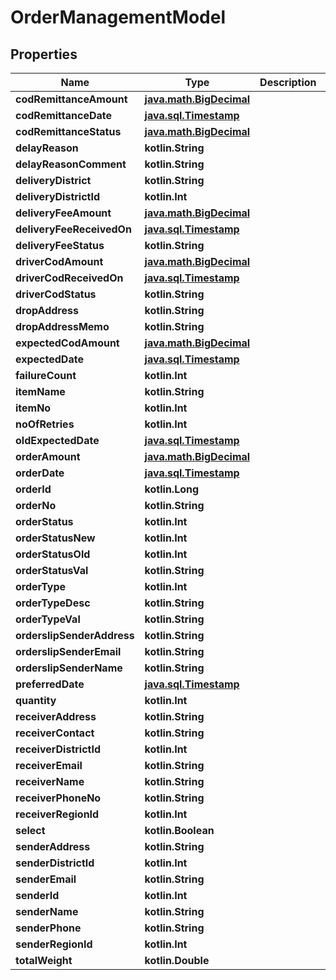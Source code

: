 
# OrderManagementModel

## Properties
Name | Type | Description | Notes
------------ | ------------- | ------------- | -------------
**codRemittanceAmount** | [**java.math.BigDecimal**](java.math.BigDecimal.md) |  |  [optional]
**codRemittanceDate** | [**java.sql.Timestamp**](java.sql.Timestamp.md) |  |  [optional]
**codRemittanceStatus** | [**java.math.BigDecimal**](java.math.BigDecimal.md) |  |  [optional]
**delayReason** | **kotlin.String** |  |  [optional]
**delayReasonComment** | **kotlin.String** |  |  [optional]
**deliveryDistrict** | **kotlin.String** |  |  [optional]
**deliveryDistrictId** | **kotlin.Int** |  |  [optional]
**deliveryFeeAmount** | [**java.math.BigDecimal**](java.math.BigDecimal.md) |  |  [optional]
**deliveryFeeReceivedOn** | [**java.sql.Timestamp**](java.sql.Timestamp.md) |  |  [optional]
**deliveryFeeStatus** | **kotlin.String** |  |  [optional]
**driverCodAmount** | [**java.math.BigDecimal**](java.math.BigDecimal.md) |  |  [optional]
**driverCodReceivedOn** | [**java.sql.Timestamp**](java.sql.Timestamp.md) |  |  [optional]
**driverCodStatus** | **kotlin.String** |  |  [optional]
**dropAddress** | **kotlin.String** |  |  [optional]
**dropAddressMemo** | **kotlin.String** |  |  [optional]
**expectedCodAmount** | [**java.math.BigDecimal**](java.math.BigDecimal.md) |  |  [optional]
**expectedDate** | [**java.sql.Timestamp**](java.sql.Timestamp.md) |  |  [optional]
**failureCount** | **kotlin.Int** |  |  [optional]
**itemName** | **kotlin.String** |  |  [optional]
**itemNo** | **kotlin.Int** |  |  [optional]
**noOfRetries** | **kotlin.Int** |  |  [optional]
**oldExpectedDate** | [**java.sql.Timestamp**](java.sql.Timestamp.md) |  |  [optional]
**orderAmount** | [**java.math.BigDecimal**](java.math.BigDecimal.md) |  |  [optional]
**orderDate** | [**java.sql.Timestamp**](java.sql.Timestamp.md) |  |  [optional]
**orderId** | **kotlin.Long** |  |  [optional]
**orderNo** | **kotlin.String** |  |  [optional]
**orderStatus** | **kotlin.Int** |  |  [optional]
**orderStatusNew** | **kotlin.Int** |  |  [optional]
**orderStatusOld** | **kotlin.Int** |  |  [optional]
**orderStatusVal** | **kotlin.String** |  |  [optional]
**orderType** | **kotlin.Int** |  |  [optional]
**orderTypeDesc** | **kotlin.String** |  |  [optional]
**orderTypeVal** | **kotlin.String** |  |  [optional]
**orderslipSenderAddress** | **kotlin.String** |  |  [optional]
**orderslipSenderEmail** | **kotlin.String** |  |  [optional]
**orderslipSenderName** | **kotlin.String** |  |  [optional]
**preferredDate** | [**java.sql.Timestamp**](java.sql.Timestamp.md) |  |  [optional]
**quantity** | **kotlin.Int** |  |  [optional]
**receiverAddress** | **kotlin.String** |  |  [optional]
**receiverContact** | **kotlin.String** |  |  [optional]
**receiverDistrictId** | **kotlin.Int** |  |  [optional]
**receiverEmail** | **kotlin.String** |  |  [optional]
**receiverName** | **kotlin.String** |  |  [optional]
**receiverPhoneNo** | **kotlin.String** |  |  [optional]
**receiverRegionId** | **kotlin.Int** |  |  [optional]
**select** | **kotlin.Boolean** |  |  [optional]
**senderAddress** | **kotlin.String** |  |  [optional]
**senderDistrictId** | **kotlin.Int** |  |  [optional]
**senderEmail** | **kotlin.String** |  |  [optional]
**senderId** | **kotlin.Int** |  |  [optional]
**senderName** | **kotlin.String** |  |  [optional]
**senderPhone** | **kotlin.String** |  |  [optional]
**senderRegionId** | **kotlin.Int** |  |  [optional]
**totalWeight** | **kotlin.Double** |  |  [optional]



